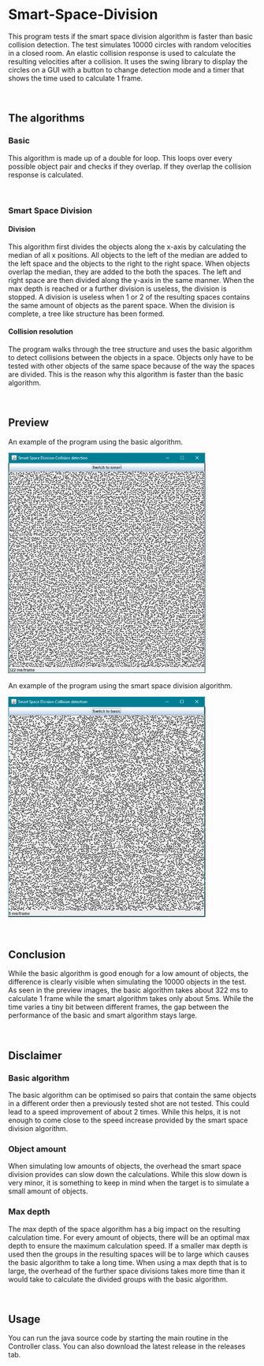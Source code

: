 # Smart-Space-Division
This program tests if the smart space division algorithm is faster than basic collision detection.
The test simulates 10000 circles with random velocities in a closed room. 
An elastic collision response is used to calculate the resulting velocities after a collision.
It uses the swing library to display the circles on a GUI with a button to change detection mode and a timer that shows the time
used to calculate 1 frame.

&nbsp;
&nbsp;

## The algorithms
### Basic
This algorithm is made up of a double for loop. 
This loops over every possible object pair and checks if they overlap.
If they overlap the collision response is calculated.

&nbsp;

### Smart Space Division
#### Division
This algorithm first divides the objects along the x-axis by calculating the median of all x positions.
All objects to the left of the median are added to the left space and the objects to the right to the right space.
When objects overlap the median, they are added to the both the spaces.
The left and right space are then divided along the y-axis in the same manner.
When the max depth is reached or a further division is useless, the division is stopped.
A division is useless when 1 or 2 of the resulting spaces contains the same amount of objects as the parent space. 
When the division is complete, a tree like structure has been formed.

#### Collision resolution
The program walks through the tree structure and uses the basic algorithm to detect collisions between the objects in a space.
Objects only have to be tested with other objects of the same space because of the way the spaces are divided.
This is the reason why this algorithm is faster than the basic algorithm.

&nbsp;
&nbsp;

## Preview
An example of the program using the basic algorithm.

<img src="https://github.com/Matts-vdp/Smart-Space-Division/blob/main/preview/ssd-basic.png" width="400">

An example of the program using the smart space division algorithm.

<img src="https://github.com/Matts-vdp/Smart-Space-Division/blob/main/preview/ssd-smart.png" width="400">

&nbsp;
&nbsp;

## Conclusion
While the basic algorithm is good enough for a low amount of objects, the difference is clearly visible when simulating the 10000 objects in the test. 
As seen in the preview images, the basic algorithm takes about 322 ms to calculate 1 frame while the smart algorithm takes only about 5ms.
While the time varies a tiny bit between different frames, the gap between the performance of the basic and smart algorithm stays large.

&nbsp;
&nbsp;

## Disclaimer
### Basic algorithm
The basic algorithm can be optimised so pairs that contain the same objects in a different order then a previously tested shot are not tested.
This could lead to a speed improvement of about 2 times.
While this helps, it is not enough to come close to the speed increase provided by the smart space division algorithm.

### Object amount
When simulating low amounts of objects, the overhead the smart space division provides can slow down the calculations.
While this slow down is very minor, it is something to keep in mind when the target is to simulate a small amount of objects.

### Max depth
The max depth of the space algorithm has a big impact on the resulting calculation time.
For every amount of objects, there will be an optimal max depth to ensure the maximum calculation speed.
If a smaller max depth is used then the groups in the resulting spaces will be to large which causes the basic algorithm to take a long time.
When using a max depth that is to large, the overhead of the further space divisions takes more time than it would take to calculate the divided groups with the basic algorithm.


&nbsp;
&nbsp;

## Usage
You can run the java source code by starting the main routine in the Controller class.
You can also download the latest release in the releases tab.

